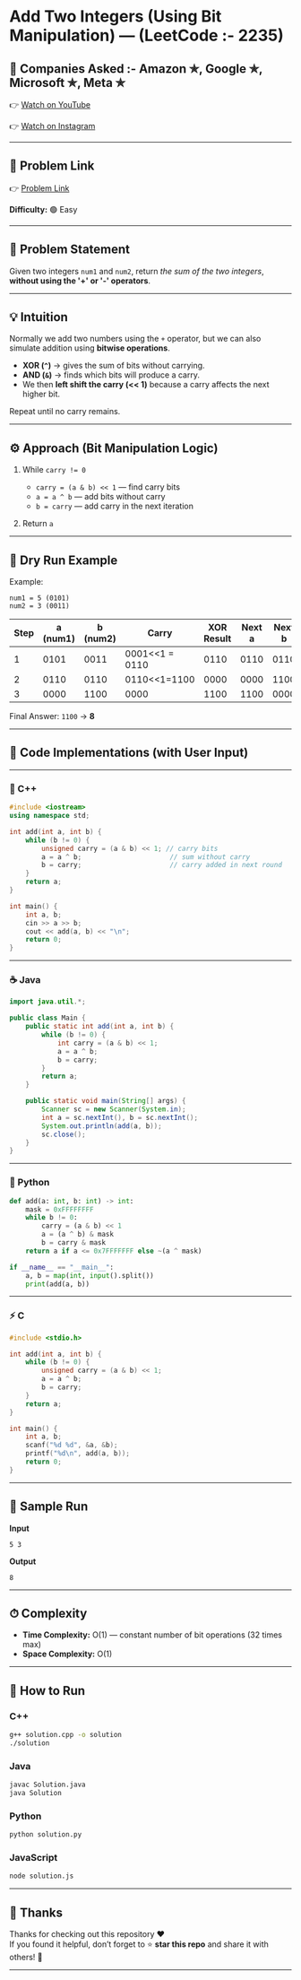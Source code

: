 # Add Two Integers (Using Bit Manipulation) — (LeetCode :- 2235)

## 🏢 Companies Asked :- Amazon ✯, Google ✯, Microsoft ✯, Meta ✯

👉 [Watch on YouTube](https://youtube.com/@codebash10010?si=_iT9ZHNks9ZaN4d5)

👉 [Watch on Instagram](https://www.instagram.com/codebash.official/)

---

## 🔗 Problem Link
👉 [Problem Link](https://leetcode.com/problems/add-two-integers/)

**Difficulty:** 🟢 Easy  

---

## 🧩 Problem Statement

Given two integers `num1` and `num2`, return *the sum of the two integers*, **without using the '+' or '-' operators**.

---

## 💡 Intuition

Normally we add two numbers using the `+` operator, but we can also simulate addition using **bitwise operations**.

* **XOR (`^`)** → gives the sum of bits without carrying.
* **AND (`&`)** → finds which bits will produce a carry.
* We then **left shift the carry (<< 1)** because a carry affects the next higher bit.

Repeat until no carry remains.

---

## ⚙️ Approach (Bit Manipulation Logic)

1. While `carry != 0`

   * `carry = (a & b) << 1` — find carry bits
   * `a = a ^ b` — add bits without carry
   * `b = carry` — add carry in the next iteration
2. Return `a`

---

## 🧠 Dry Run Example

Example:

```
num1 = 5 (0101)
num2 = 3 (0011)
```

| Step | a (num1) | b (num2) | Carry          | XOR Result | Next a | Next b |
| ---- | -------- | -------- | -------------- | ---------- | ------ | ------ |
| 1    | 0101     | 0011     | 0001<<1 = 0110 | 0110       | 0110   | 0110   |
| 2    | 0110     | 0110     | 0110<<1=1100   | 0000       | 0000   | 1100   |
| 3    | 0000     | 1100     | 0000           | 1100       | 1100   | 0000   |

Final Answer: `1100` → **8**

---

## 🧩 Code Implementations (with User Input)

---

### 🧱 C++

```cpp
#include <iostream>
using namespace std;

int add(int a, int b) {
    while (b != 0) {
        unsigned carry = (a & b) << 1; // carry bits
        a = a ^ b;                      // sum without carry
        b = carry;                      // carry added in next round
    }
    return a;
}

int main() {
    int a, b;
    cin >> a >> b;
    cout << add(a, b) << "\n";
    return 0;
}
```

---

### ☕ Java

```java
import java.util.*;

public class Main {
    public static int add(int a, int b) {
        while (b != 0) {
            int carry = (a & b) << 1;
            a = a ^ b;
            b = carry;
        }
        return a;
    }

    public static void main(String[] args) {
        Scanner sc = new Scanner(System.in);
        int a = sc.nextInt(), b = sc.nextInt();
        System.out.println(add(a, b));
        sc.close();
    }
}
```

---

### 🐍 Python

```python
def add(a: int, b: int) -> int:
    mask = 0xFFFFFFFF
    while b != 0:
        carry = (a & b) << 1
        a = (a ^ b) & mask
        b = carry & mask
    return a if a <= 0x7FFFFFFF else ~(a ^ mask)

if __name__ == "__main__":
    a, b = map(int, input().split())
    print(add(a, b))
```

---

### ⚡ C

```c
#include <stdio.h>

int add(int a, int b) {
    while (b != 0) {
        unsigned carry = (a & b) << 1;
        a = a ^ b;
        b = carry;
    }
    return a;
}

int main() {
    int a, b;
    scanf("%d %d", &a, &b);
    printf("%d\n", add(a, b));
    return 0;
}
```

---

## 🧪 Sample Run

**Input**

```
5 3
```

**Output**

```
8
```

---

## ⏱ Complexity

* **Time Complexity:** O(1) — constant number of bit operations (32 times max)
* **Space Complexity:** O(1)

---

## 🚀 How to Run

### **C++**
```bash
g++ solution.cpp -o solution
./solution
```

### **Java**
```bash
javac Solution.java
java Solution
```

### **Python**
```bash
python solution.py
```

### **JavaScript**
```bash
node solution.js
```

---

## 🙏 Thanks

Thanks for checking out this repository ❤️  
If you found it helpful, don’t forget to ⭐ **star this repo** and share it with others! 🚀  

---